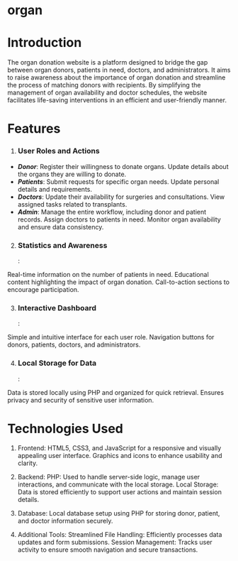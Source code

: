 # organ
# Introduction
The organ donation website is a platform designed to bridge the gap between organ donors, patients in need, doctors, and administrators. It aims to raise awareness about the importance of organ donation and streamline the process of matching donors with recipients. By simplifying the management of organ availability and doctor schedules, the website facilitates life-saving interventions in an efficient and user-friendly manner.

# Features
1. <h3>User Roles and Actions</h3>
* ***Donor***:
 Register their willingness to donate organs.
 Update details about the organs they are willing to donate.
* ***Patients***:
Submit requests for specific organ needs.
Update personal details and requirements.
* ***Doctors***:
Update their availability for surgeries and consultations.
View assigned tasks related to transplants.
* ***Admin***:
Manage the entire workflow, including donor and patient records.
Assign doctors to patients in need.
Monitor organ availability and ensure data consistency.

2. <h3>Statistics and Awareness</h3>:
Real-time information on the number of patients in need.
Educational content highlighting the impact of organ donation.
Call-to-action sections to encourage participation.

3. <h3>Interactive Dashboard</h3>:
Simple and intuitive interface for each user role.
Navigation buttons for donors, patients, doctors, and administrators.

4. <h3>Local Storage for Data</h3>:
Data is stored locally using PHP and organized for quick retrieval.
Ensures privacy and security of sensitive user information.

# Technologies Used
1. Frontend:
HTML5, CSS3, and JavaScript for a responsive and visually appealing user interface.
Graphics and icons to enhance usability and clarity.

2. Backend:
PHP: Used to handle server-side logic, manage user interactions, and communicate with the local storage.
Local Storage: Data is stored efficiently to support user actions and maintain session details.

3. Database:
Local database setup using PHP for storing donor, patient, and doctor information securely.

4. Additional Tools:
Streamlined File Handling: Efficiently processes data updates and form submissions.
Session Management: Tracks user activity to ensure smooth navigation and secure transactions.
